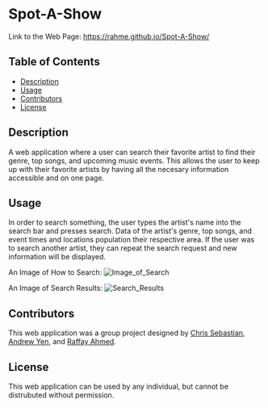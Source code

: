 # Spot-A-Show

Link to the Web Page: https://rahme.github.io/Spot-A-Show/

## Table of Contents
* [Description](#Description)
* [Usage](#Usage)
* [Contributors](#Contributors)
* [License](#License)


## Description
A web application where a user can search their favorite artist to find their genre, top songs, and upcoming music events. This allows the user to keep up with their favorite artists by having all the necesary information accessible and on one page.

## Usage
In order to search something, the user types the artist's name into the search bar and presses search. Data of the artist's genre, top songs, and event times and locations population their respective area. If the user was to search another artist, they can repeat the search request and new information will be displayed.

An Image of How to Search:
![Image_of_Search](https://raw.githubusercontent.com/rahme/Spot-A-Show/master/Assets/images/search.PNG)

An Image of Search Results:
![Search_Results](https://raw.githubusercontent.com/rahme/Spot-A-Show/master/Assets/images/search_results.PNG)

## Contributors
This web application was a group project designed by [Chris Sebastian](https://github.com/cmsebastian), [Andrew Yen](https://github.com/andrewyen64), and [Raffay Ahmed](https://github.com/rahme).

## License
This web application can be used by any individual, but cannot be distrubuted without permission.
